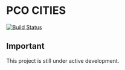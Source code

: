 # PCO CITIES

[![Build Status][travisci-badge]][travisci]

## Important

This project is still under active development.

[acquia]:               https://acquia.com
[lightning]:            https://github.com/acquia/lightning
[wxt]:                  https://github.com/drupalwxt/wxt
[travisci]:             https://travis-ci.org/pco-bcp/pco_cities
[travisci-badge]:       https://travis-ci.org/pco-bcp/pco_cities.png?branch=8.x-2.x
